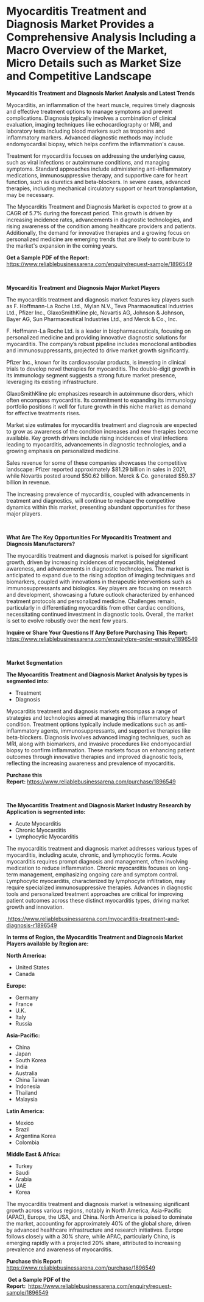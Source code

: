 <p><h1>Myocarditis Treatment and Diagnosis Market Provides a Comprehensive Analysis Including a Macro Overview of the Market, Micro Details such as Market Size and Competitive Landscape</h1></p><p><strong>Myocarditis Treatment and Diagnosis Market Analysis and Latest Trends</strong></p>
<p><p>Myocarditis, an inflammation of the heart muscle, requires timely diagnosis and effective treatment options to manage symptoms and prevent complications. Diagnosis typically involves a combination of clinical evaluation, imaging techniques like echocardiography or MRI, and laboratory tests including blood markers such as troponins and inflammatory markers. Advanced diagnostic methods may include endomyocardial biopsy, which helps confirm the inflammation's cause.</p><p>Treatment for myocarditis focuses on addressing the underlying cause, such as viral infections or autoimmune conditions, and managing symptoms. Standard approaches include administering anti-inflammatory medications, immunosuppressive therapy, and supportive care for heart function, such as diuretics and beta-blockers. In severe cases, advanced therapies, including mechanical circulatory support or heart transplantation, may be necessary.</p><p>The Myocarditis Treatment and Diagnosis Market is expected to grow at a CAGR of 5.7% during the forecast period. This growth is driven by increasing incidence rates, advancements in diagnostic technologies, and rising awareness of the condition among healthcare providers and patients. Additionally, the demand for innovative therapies and a growing focus on personalized medicine are emerging trends that are likely to contribute to the market's expansion in the coming years.</p></p>
<p><strong>Get a Sample PDF of the Report:&nbsp;</strong> <a href="https://www.reliablebusinessarena.com/enquiry/request-sample/1896549?utm_campaign=3270&utm_medium=2&utm_source=Github&utm_content=ia&utm_term=13042025&utm_id=myocarditis-treatment-and-diagnosis">https://www.reliablebusinessarena.com/enquiry/request-sample/1896549</a></p>
<p>&nbsp;</p>
<p><strong>Myocarditis Treatment and Diagnosis Major Market Players</strong></p>
<p><p>The myocarditis treatment and diagnosis market features key players such as F. Hoffmann-La Roche Ltd., Mylan N.V., Teva Pharmaceutical Industries Ltd., Pfizer Inc., GlaxoSmithKline plc, Novartis AG, Johnson & Johnson, Bayer AG, Sun Pharmaceutical Industries Ltd., and Merck & Co., Inc. </p><p>F. Hoffmann-La Roche Ltd. is a leader in biopharmaceuticals, focusing on personalized medicine and providing innovative diagnostic solutions for myocarditis. The company’s robust pipeline includes monoclonal antibodies and immunosuppressants, projected to drive market growth significantly. </p><p>Pfizer Inc., known for its cardiovascular products, is investing in clinical trials to develop novel therapies for myocarditis. The double-digit growth in its immunology segment suggests a strong future market presence, leveraging its existing infrastructure.</p><p>GlaxoSmithKline plc emphasizes research in autoimmune disorders, which often encompass myocarditis. Its commitment to expanding its immunology portfolio positions it well for future growth in this niche market as demand for effective treatments rises.</p><p>Market size estimates for myocarditis treatment and diagnosis are expected to grow as awareness of the condition increases and new therapies become available. Key growth drivers include rising incidences of viral infections leading to myocarditis, advancements in diagnostic technologies, and a growing emphasis on personalized medicine.</p><p>Sales revenue for some of these companies showcases the competitive landscape: Pfizer reported approximately $81.29 billion in sales in 2021, while Novartis posted around $50.62 billion. Merck & Co. generated $59.37 billion in revenue. </p><p>The increasing prevalence of myocarditis, coupled with advancements in treatment and diagnostics, will continue to reshape the competitive dynamics within this market, presenting abundant opportunities for these major players.</p></p>
<p>&nbsp;</p>
<p><strong>What Are The Key Opportunities For Myocarditis Treatment and Diagnosis Manufacturers?</strong></p>
<p><p>The myocarditis treatment and diagnosis market is poised for significant growth, driven by increasing incidences of myocarditis, heightened awareness, and advancements in diagnostic technologies. The market is anticipated to expand due to the rising adoption of imaging techniques and biomarkers, coupled with innovations in therapeutic interventions such as immunosuppressants and biologics. Key players are focusing on research and development, showcasing a future outlook characterized by enhanced treatment protocols and personalized medicine. Challenges remain, particularly in differentiating myocarditis from other cardiac conditions, necessitating continued investment in diagnostic tools. Overall, the market is set to evolve robustly over the next few years.</p></p>
<p><strong>Inquire or Share Your Questions If Any Before Purchasing This Report:</strong> <a href="https://www.reliablebusinessarena.com/enquiry/pre-order-enquiry/1896549?utm_campaign=3270&utm_medium=2&utm_source=Github&utm_content=ia&utm_term=13042025&utm_id=myocarditis-treatment-and-diagnosis">https://www.reliablebusinessarena.com/enquiry/pre-order-enquiry/1896549</a></p>
<p>&nbsp;</p>
<p><strong>Market Segmentation</strong></p>
<p><strong>The Myocarditis Treatment and Diagnosis Market Analysis by types is segmented into:</strong></p>
<p><ul><li>Treatment</li><li>Diagnosis</li></ul></p>
<p><p>Myocarditis treatment and diagnosis markets encompass a range of strategies and technologies aimed at managing this inflammatory heart condition. Treatment options typically include medications such as anti-inflammatory agents, immunosuppressants, and supportive therapies like beta-blockers. Diagnosis involves advanced imaging techniques, such as MRI, along with biomarkers, and invasive procedures like endomyocardial biopsy to confirm inflammation. These markets focus on enhancing patient outcomes through innovative therapies and improved diagnostic tools, reflecting the increasing awareness and prevalence of myocarditis.</p></p>
<p><strong>Purchase this Report:&nbsp;</strong><a href="https://www.reliablebusinessarena.com/purchase/1896549?utm_campaign=3270&utm_medium=2&utm_source=Github&utm_content=ia&utm_term=13042025&utm_id=myocarditis-treatment-and-diagnosis">https://www.reliablebusinessarena.com/purchase/1896549</a></p>
<p>&nbsp;</p>
<p><strong>The Myocarditis Treatment and Diagnosis Market Industry Research by Application is segmented into:</strong></p>
<p><ul><li>Acute Myocarditis</li><li>Chronic Myocarditis</li><li>Lymphocytic Myocarditis</li></ul></p>
<p><p>The myocarditis treatment and diagnosis market addresses various types of myocarditis, including acute, chronic, and lymphocytic forms. Acute myocarditis requires prompt diagnosis and management, often involving medication to reduce inflammation. Chronic myocarditis focuses on long-term management, emphasizing ongoing care and symptom control. Lymphocytic myocarditis, characterized by lymphocyte infiltration, may require specialized immunosuppressive therapies. Advances in diagnostic tools and personalized treatment approaches are critical for improving patient outcomes across these distinct myocarditis types, driving market growth and innovation.</p></p>
<p><a href="https://www.reliablebusinessarena.com/myocarditis-treatment-and-diagnosis-r1896549?utm_campaign=3270&utm_medium=2&utm_source=Github&utm_content=ia&utm_term=13042025&utm_id=myocarditis-treatment-and-diagnosis">&nbsp;https://www.reliablebusinessarena.com/myocarditis-treatment-and-diagnosis-r1896549</a></p>
<p><strong>In terms of Region, the Myocarditis Treatment and Diagnosis Market Players available by Region are:</strong></p>
<p>
    <p> <strong> North America: </strong>
        <ul>
            <li>United States</li>
            <li>Canada</li>
        </ul>
        </p> 
    <p> <strong> Europe: </strong>
        <ul>
            <li>Germany</li>
            <li>France</li>
            <li>U.K.</li>
            <li>Italy</li>
            <li>Russia</li>
        </ul>
        </p> 
    <p> <strong> Asia-Pacific: </strong>
        <ul>
            <li>China</li>
            <li>Japan</li>
            <li>South Korea</li>
            <li>India</li>
            <li>Australia</li>
            <li>China Taiwan</li>
            <li>Indonesia</li>
            <li>Thailand</li>
            <li>Malaysia</li>
        </ul>
        </p> 
    <p> <strong> Latin America: </strong>
        <ul>
            <li>Mexico</li>
            <li>Brazil</li>
            <li>Argentina Korea</li>
            <li>Colombia</li>
        </ul>
        </p> 
    <p> <strong> Middle East & Africa: </strong>
        <ul>
            <li>Turkey</li>
            <li>Saudi</li>
            <li>Arabia</li>
            <li>UAE</li>
            <li>Korea</li>
        </ul>
    </p>
    </p>
<p><p>The myocarditis treatment and diagnosis market is witnessing significant growth across various regions, notably in North America, Asia-Pacific (APAC), Europe, the USA, and China. North America is poised to dominate the market, accounting for approximately 40% of the global share, driven by advanced healthcare infrastructure and research initiatives. Europe follows closely with a 30% share, while APAC, particularly China, is emerging rapidly with a projected 20% share, attributed to increasing prevalence and awareness of myocarditis.</p></p>
<p><strong>Purchase this Report: </strong><a href="https://www.reliablebusinessarena.com/purchase/1896549?utm_campaign=3270&utm_medium=2&utm_source=Github&utm_content=ia&utm_term=13042025&utm_id=myocarditis-treatment-and-diagnosis">https://www.reliablebusinessarena.com/purchase/1896549</a></p>
<p>&nbsp;<strong>Get a Sample PDF of the Report:&nbsp;&nbsp;</strong><a href="https://www.reliablebusinessarena.com/enquiry/request-sample/1896549?utm_campaign=3270&utm_medium=2&utm_source=Github&utm_content=ia&utm_term=13042025&utm_id=myocarditis-treatment-and-diagnosis">https://www.reliablebusinessarena.com/enquiry/request-sample/1896549</a></p>
<p><strong></strong></p>
<p><p></p><p></p><p></p></p>